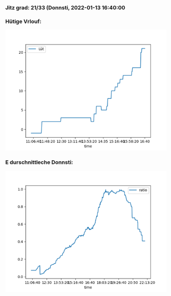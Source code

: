 ### Jitz grad: 21/33 (Donnsti, 2022-01-13 16:40:00

### Hütige Vrlouf:
![Graph](Today.png)

### E durschnittleche Donnsti:
![Graph](Donnsti.png)